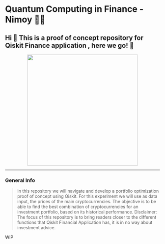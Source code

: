 # Quantum Computing in Finance - Nimoy 👨‍💻
## Hi 👋  This is a proof of concept repository for Qiskit Finance application , here we go! 🚀

<p align="center">
<img src="https://d9hhrg4mnvzow.cloudfront.net/www.nimoy.io/aed098da-nimoylogo-final-ama_10e80fq000000000000028.png" width="360">
</p>

***
### General Info
> In this repository we will navigate and develop a portfolio optimization proof of concept using Qiskit. For this experiment we will use as data input, the prices of the main cryptocurrencies.
The objective is to be able to find the best combination of cryptocurrencies for an investment portfolio, based on its historical performance.
Disclaimer: The focus of this repository is to bring readers closer to the different functions that Qiskit Financial Application has, it is in no way about investment advice.

WIP
